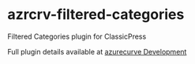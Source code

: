 # azrcrv-filtered-categories
Filtered Categories plugin for ClassicPress

Full plugin details available at [azurecurve Development](https://development.azurecurve.co.uk/classicpress-plugins/filtered-categories/)
